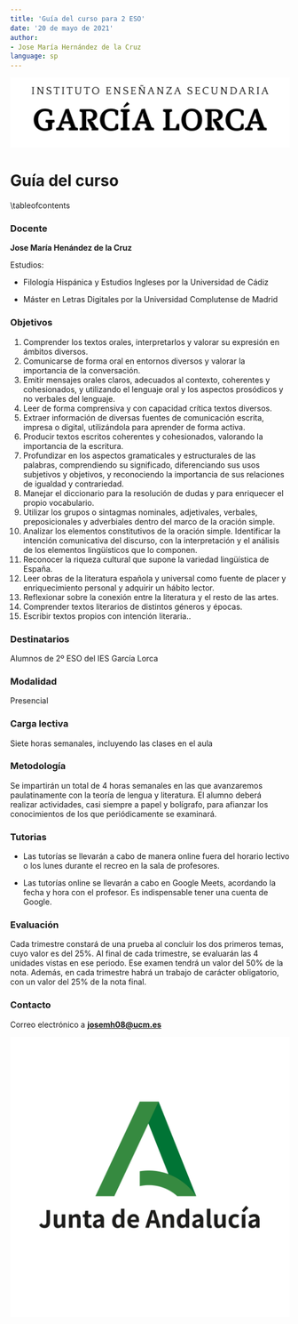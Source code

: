 ```yaml
---
title: 'Guía del curso para 2 ESO'
date: '20 de mayo de 2021'
author:
- Jose María Hernández de la Cruz
language: sp
---
```


![Logo instituto](images\logoies.png)

# Guía del curso



\tableofcontents

### Docente

**Jose María Henández de la Cruz**


Estudios:

* Filología Hispánica y Estudios Ingleses por la Universidad de Cádiz

* Máster en Letras Digitales por la Universidad Complutense de Madrid

### Objetivos
1. Comprender los textos orales, interpretarlos y valorar su expresión en ámbitos diversos.
2. Comunicarse de forma oral en entornos diversos y valorar la importancia de la conversación.
3. Emitir mensajes orales claros, adecuados al contexto, coherentes y cohesionados, y utilizando el lenguaje oral y los aspectos prosódicos y no verbales del lenguaje.
4. Leer de forma comprensiva y con capacidad crítica textos diversos.
5. Extraer información de diversas fuentes de comunicación escrita, impresa o digital, utilizándola para aprender de forma activa.
6. Producir textos escritos coherentes y cohesionados, valorando la importancia de la escritura.
7. Profundizar en los aspectos gramaticales y estructurales de las palabras, comprendiendo su significado, diferenciando sus usos subjetivos y objetivos, y reconociendo la importancia de sus relaciones de igualdad y contrariedad.
8. Manejar el diccionario para la resolución de dudas y para enriquecer el propio vocabulario.
9. Utilizar los grupos o sintagmas nominales, adjetivales, verbales, preposicionales y adverbiales dentro del marco de la oración simple.
10. Analizar los elementos constitutivos de la oración simple.
Identificar la intención comunicativa del discurso, con la interpretación y el análisis de los elementos lingüísticos que lo componen.
11. Reconocer la riqueza cultural que supone la variedad lingüística de España.
12. Leer obras de la literatura española y universal como fuente de placer y enriquecimiento personal y adquirir un hábito lector.
13. Reflexionar sobre la conexión entre la literatura y el resto de las artes.
15. Comprender textos literarios de distintos géneros y épocas.
16. Escribir textos propios con intención literaria..

### Destinatarios

Alumnos de 2º ESO del IES García Lorca

### Modalidad

Presencial

### Carga lectiva

Siete horas semanales, incluyendo las clases en el aula

### Metodología

Se impartirán un total de 4 horas semanales en las que avanzaremos paulatinamente con la teoría de lengua y literatura. El alumno deberá realizar actividades, casi siempre a papel y bolígrafo, para afianzar los conocimientos de los que periódicamente se examinará.

### Tutorias

* Las tutorías se llevarán a cabo de manera online fuera del horario lectivo o los lunes durante el recreo en la sala de profesores.  

* Las tutorías online se llevarán a cabo en Google Meets, acordando la fecha y hora con el profesor. Es indispensable tener una cuenta de Google.

### Evaluación

Cada trimestre constará de una prueba al concluir los dos primeros temas, cuyo valor es del 25%. Al final de cada trimestre, se evaluarán las 4 unidades vistas en ese periodo. Ese examen tendrá un valor del 50% de la nota. Además, en cada trimestre habrá un trabajo de carácter obligatorio, con un valor del 25% de la nota final.


### Contacto
Correo electrónico a **josemh08@ucm.es**

![Logo Junta Andalucía](images\JuntaAndalucia.png)